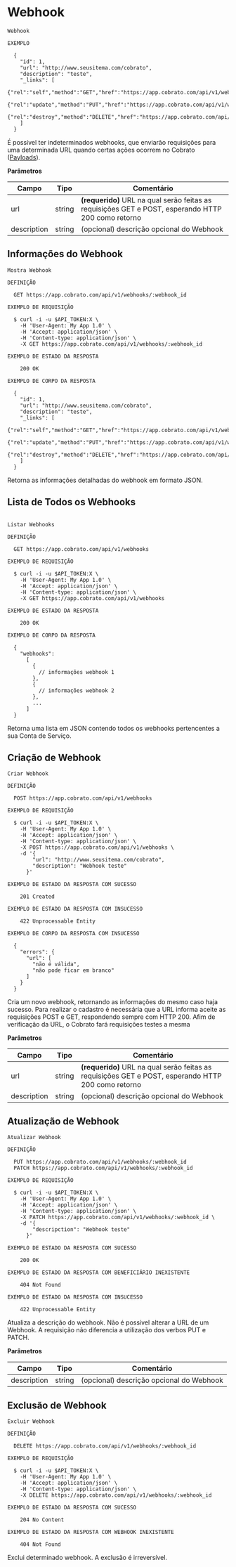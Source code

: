 # Webhook

```shell
Webhook

EXEMPLO

  {
    "id": 1,
    "url": "http://www.seusitema.com/cobrato",
    "description": "teste",
    "_links": [
      {"rel":"self","method":"GET","href":"https://app.cobrato.com/api/v1/webhooks/1"},
      {"rel":"update","method":"PUT","href":"https://app.cobrato.com/api/v1/webhooks/1"},
      {"rel":"destroy","method":"DELETE","href":"https://app.cobrato.com/api/v1/webhooks/1"}
    ]
  }

```

É possível ter indeterminados webhooks, que enviarão requisições para uma determinada URL quando certas ações ocorrem no Cobrato ([Payloads](#payloads)).

**Parâmetros**

| Campo       | Tipo   | Comentário                                                                                          |
|-------------|--------|-----------------------------------------------------------------------------------------------------|
| url         | string | **(requerido)** URL na qual serão feitas as requisições GET e POST, esperando HTTP 200 como retorno |
| description | string | (opcional) descrição opcional do Webhook                                                            |

## Informações do Webhook

```shell
Mostra Webhook

DEFINIÇÃO

  GET https://app.cobrato.com/api/v1/webhooks/:webhook_id

EXEMPLO DE REQUISIÇÃO

  $ curl -i -u $API_TOKEN:X \
    -H 'User-Agent: My App 1.0' \
    -H 'Accept: application/json' \
    -H 'Content-type: application/json' \
    -X GET https://app.cobrato.com/api/v1/webhooks/:webhook_id

EXEMPLO DE ESTADO DA RESPOSTA

    200 OK

EXEMPLO DE CORPO DA RESPOSTA

  {
    "id": 1,
    "url": "http://www.seusitema.com/cobrato",
    "description": "teste",
    "_links": [
      {"rel":"self","method":"GET","href":"https://app.cobrato.com/api/v1/webhooks/1"},
      {"rel":"update","method":"PUT","href":"https://app.cobrato.com/api/v1/webhooks/1"},
      {"rel":"destroy","method":"DELETE","href":"https://app.cobrato.com/api/v1/webhooks/1"}
    ]
  }

```

Retorna as informações detalhadas do webhook em formato JSON.

## Lista de Todos os Webhooks

```shell

Listar Webhooks

DEFINIÇÃO

  GET https://app.cobrato.com/api/v1/webhooks

EXEMPLO DE REQUISIÇÃO

  $ curl -i -u $API_TOKEN:X \
    -H 'User-Agent: My App 1.0' \
    -H 'Accept: application/json' \
    -H 'Content-type: application/json' \
    -X GET https://app.cobrato.com/api/v1/webhooks

EXEMPLO DE ESTADO DA RESPOSTA

    200 OK

EXEMPLO DE CORPO DA RESPOSTA

  {
    "webhooks":
      [
        {
          // informações webhook 1
        },
        {
          // informações webhook 2
        },
        ...
      ]
  }
```

Retorna uma lista em JSON contendo todos os webhooks pertencentes a sua Conta de Serviço.

## Criação de Webhook

```shell
Criar Webhook

DEFINIÇÃO

  POST https://app.cobrato.com/api/v1/webhooks

EXEMPLO DE REQUISIÇÃO

  $ curl -i -u $API_TOKEN:X \
    -H 'User-Agent: My App 1.0' \
    -H 'Accept: application/json' \
    -H 'Content-type: application/json' \
    -X POST https://app.cobrato.com/api/v1/webhooks \
    -d '{
        "url": "http://www.seusitema.com/cobrato",
        "description": "Webhook teste"
      }'

EXEMPLO DE ESTADO DA RESPOSTA COM SUCESSO

    201 Created

EXEMPLO DE ESTADO DA RESPOSTA COM INSUCESSO

    422 Unprocessable Entity

EXEMPLO DE CORPO DA RESPOSTA COM INSUCESSO

  {
    "errors": {
      "url": [
        "não é válida",
        "não pode ficar em branco"
      ]
    }
  }

```

Cria um novo webhook, retornando as informações do mesmo caso haja sucesso. Para realizar o cadastro é necessária que a URL informa aceite as requisições POST e GET, respondendo sempre com HTTP 200. Afim de verificação da URL, o Cobrato fará requisições testes a mesma

**Parâmetros**

| Campo       | Tipo   | Comentário                                                                                          |
|-------------|--------|-----------------------------------------------------------------------------------------------------|
| url         | string | **(requerido)** URL na qual serão feitas as requisições GET e POST, esperando HTTP 200 como retorno |
| description | string | (opcional) descrição opcional do Webhook                                                            |


## Atualização de Webhook

```shell
Atualizar Webhook

DEFINIÇÃO

  PUT https://app.cobrato.com/api/v1/webhooks/:webhook_id
  PATCH https://app.cobrato.com/api/v1/webhooks/:webhook_id

EXEMPLO DE REQUISIÇÃO

  $ curl -i -u $API_TOKEN:X \
    -H 'User-Agent: My App 1.0' \
    -H 'Accept: application/json' \
    -H 'Content-type: application/json' \
    -X PATCH https://app.cobrato.com/api/v1/webhooks/:webhook_id \
    -d '{
        "descripction": "Webhook teste"
      }'

EXEMPLO DE ESTADO DA RESPOSTA COM SUCESSO

    200 OK

EXEMPLO DE ESTADO DA RESPOSTA COM BENEFICIÁRIO INEXISTENTE

    404 Not Found

EXEMPLO DE ESTADO DA RESPOSTA COM INSUCESSO

    422 Unprocessable Entity

```

Atualiza a descrição do webhook. Não é possível alterar a URL de um Webhook. A requisição não diferencia a utilização dos verbos PUT e PATCH.

**Parâmetros**

| Campo       | Tipo   | Comentário                               |
|-------------|--------|------------------------------------------|
| description | string | (opcional) descrição opcional do Webhook |

## Exclusão de Webhook

```shell
Excluir Webhook

DEFINIÇÃO

  DELETE https://app.cobrato.com/api/v1/webhooks/:webhook_id

EXEMPLO DE REQUISIÇÃO

  $ curl -i -u $API_TOKEN:X \
    -H 'User-Agent: My App 1.0' \
    -H 'Accept: application/json' \
    -H 'Content-type: application/json' \
    -X DELETE https://app.cobrato.com/api/v1/webhooks/:webhook_id

EXEMPLO DE ESTADO DA RESPOSTA COM SUCESSO

    204 No Content

EXEMPLO DE ESTADO DA RESPOSTA COM WEBHOOK INEXISTENTE

    404 Not Found

```

Exclui determinado webhook. A exclusão é irreversível.
